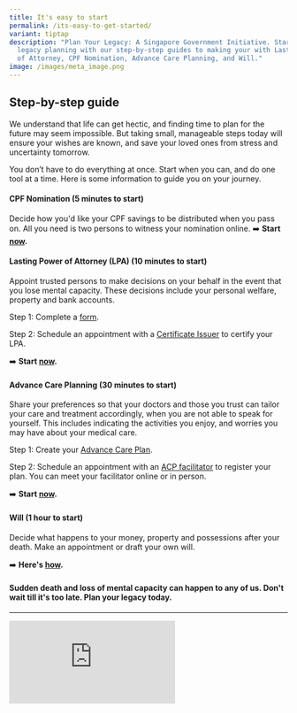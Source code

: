 ```yaml
---
title: It's easy to start
permalink: /its-easy-to-get-started/
variant: tiptap
description: "Plan Your Legacy: A Singapore Government Initiative. Start your
  legacy planning with our step-by-step guides to making your with Lasting Power
  of Attorney, CPF Nomination, Advance Care Planning, and Will."
image: /images/meta_image.png
---
```

<h2>Step-by-step guide</h2>
<p>We understand that life can get hectic, and finding time to plan for the
future may seem impossible. But taking small, manageable steps today will
ensure your wishes are known, and save your loved ones from stress and
uncertainty tomorrow.</p>
<p>You don’t have to do everything at once. Start when you can, and do one
tool at a time. Here is some information to guide you on your journey.</p>
<h4><strong>CPF Nomination (5 minutes to start)</strong></h4>
<p>Decide how you'd like your CPF savings to be distributed when you pass
on. All you need is two persons to witness your nomination online. ➡️ <strong>Start <a href="https://www.cpf.gov.sg/member/account-services/providing-for-your-loved-ones/making-a-cpf-nomination?utm_source=PYLstepbystep&amp;utm_medium=referral&amp;utm_campaign=PYLT" rel="noopener nofollow" target="_blank">now</a>.</strong>
</p>
<h4><strong>Lasting Power of Attorney (LPA) (10 minutes to start)</strong></h4>
<p>Appoint trusted persons to make decisions on your behalf in the event
that you lose mental capacity. These decisions include your personal welfare,
property and bank accounts.</p>
<p>Step 1: Complete a <a href="https://mylegacy.life.gov.sg/find-a-service/lpa/?utm_source=PYLstepbystep&amp;utm_medium=referral&amp;utm_campaign=PYLT" rel="noopener nofollow" target="_blank">form</a>.</p>
<p>Step 2: Schedule an appointment with a <a href="https://go.gov.sg/lpa-ci" rel="noopener nofollow" target="_blank">Certificate Issuer</a> to certify your LPA.</p>
<p>➡️ <strong>Start <a href="https://mylegacy.life.gov.sg/find-a-service/lpa/?utm_source=PYLstepbystep&amp;utm_medium=referral&amp;utm_campaign=PYLT" rel="noopener nofollow" target="_blank">now</a>.</strong>
</p>
<h4><strong>Advance Care Planning (30 minutes to start)</strong></h4>
<p>Share your preferences so that your doctors and those you trust can tailor
your care and treatment accordingly, when you are not able to speak for
yourself. This includes indicating the activities you enjoy, and worries
you may have about your medical care.</p>
<p>Step 1: Create your <a href="https://mylegacy.life.gov.sg/find-a-service/acp/?utm_source=PYLstepbystep&amp;utm_medium=referral&amp;utm_campaign=PYLT" rel="noopener nofollow" target="_blank">Advance Care Plan</a>.</p>
<p>Step 2: Schedule an appointment with an <a href="https://mylegacy.life.gov.sg/find-a-service/find-advance-care-plan-facilitator/?utm_source=PYLstepbystep&amp;utm_medium=referral&amp;utm_campaign=PYLT" rel="noopener nofollow" target="_blank">ACP facilitator</a> to
register your plan. You can meet your facilitator online or in person.</p>
<p>➡️ <strong>Start <a href="https://mylegacy.life.gov.sg/find-a-service/acp/?utm_source=PYLstepbystep&amp;utm_medium=referral&amp;utm_campaign=PYLT" rel="noopener nofollow" target="_blank">now</a>.</strong>
</p>
<h4><strong>Will (1 hour to start)</strong></h4>
<p>Decide what happens to your money, property and possessions after your
death. Make an appointment or draft your own will.</p>
<p>➡️ <strong>Here's <a href="https://mylegacy.life.gov.sg/end-of-life-planning/write-a-will/?utm_source=PYLstepbystep&amp;utm_medium=referral&amp;utm_campaign=PYLT" rel="noopener nofollow" target="_blank">how</a>.</strong>
</p>
<p></p>
<h4>Sudden death and loss of mental capacity can happen to any of us. Don't wait till it's too late. Plan your legacy today. </h4>
<hr>
<p></p>
<div class="iframe-wrapper">
<iframe allowfullscreen="true" frameborder="0" src="https://www.youtube.com/embed/HEotqRxSCbc?rel=0"></iframe>
</div>
<p></p>
<p></p>
<p></p>
<p></p>
<p></p>